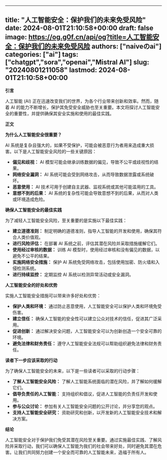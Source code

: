 
---
title: "人工智能安全：保护我们的未来免受风险"
date: 2024-08-01T21:10:58+00:00
draft: false
image: https://og.g0f.cn/api/og?title=人工智能安全：保护我们的未来免受风险
authors: ["naiveのai"]
categories: ["ai"]
tags: ["chatgpt","sora","openai","Mistral AI"]
slug: "20240801211058"
lastmod: 2024-08-01T21:10:58+00:00
---
**引言**

人工智能 (AI) 正在迅速改变我们的世界，为各个行业带来创新和效率。然而，随着 AI 的能力不断增长，保护其免受安全威胁也至关重要。本文将探讨人工智能安全的重要性，并提供确保其安全实施和使用的最佳实践。

**正文**

**为什么人工智能安全很重要？**

AI 系统是复杂且强大的，如果不受保护，可能会被恶意行为者用来造成重大损害。以下是人工智能安全风险的一些关键原因：

* **偏见和歧视：** AI 模型可能会继承训练数据的偏见，导致不公平或歧视性的结果。
* **网络安全漏洞：** AI 系统可能会受到网络攻击，从而导致数据泄露或系统破坏。
* **恶意使用：** AI 技术可用于创建自主武器、监视系统或其他可能滥用的工具。
* **意想不到的后果：** AI 系统的复杂性可能会导致意想不到的后果，从而对人类或环境造成危险。

**确保人工智能安全的最佳实践**

为了减轻人工智能安全风险，至关重要的是实施以下最佳实践：

* **建立道德准则：** 制定明确的道德准则，指导人工智能的开发和使用，确保其符合人类价值观。
* **进行风险评估：** 在部署 AI 系统之前，评估其潜在风险并采取措施缓解它们。
* **使用经过审核的数据：** 训练 AI 模型时，使用经过审核和没有偏见的数据，以避免不公平的结果。
* **实施网络安全措施：** 保护 AI 系统免受网络攻击，包括使用加密、防火墙和入侵检测系统。
* **进行持续监控：** 定期监控 AI 系统以检测异常活动或安全漏洞。

**人工智能安全的好处和优势**

实施人工智能安全措施可以带来许多好处和优势：

* **保护人类和环境：** 通过防止恶意使用，人工智能安全可以保护人类和环境免受伤害。
* **建立信任：** 确保人工智能的安全性可以建立公众对技术的信任，促进其广泛采用。
* **促进创新：** 通过解决安全问题，人工智能安全可以为创新创造一个安全可靠的环境。
* **避免法律和财务责任：** 遵守人工智能安全法规可以帮助组织避免法律和财务责任。

**读者下一步应该采取的行动**

为了确保人工智能安全的未来，以下是一些读者可以采取的行动步骤：

* **了解人工智能安全风险：** 了解人工智能系统面临的潜在风险，并了解如何缓解它们。
* **倡导负责任的人工智能：** 支持组织和倡议，促进人工智能的负责任开发和使用。
* **参与公众讨论：** 参加有关人工智能安全问题的公开讨论，并分享您的观点。
* **支持人工智能安全研究：** 资助研究和创新，以开发新的人工智能安全技术和解决方案。

**结论**

人工智能安全对于保护我们免受其潜在风险至关重要。通过实施最佳实践、了解风险并采取行动，我们可以确保人工智能为我们的社会带来好处，同时避免其潜在危害。让我们共同努力创建一个安全而可靠的人工智能未来，造福于所有人。